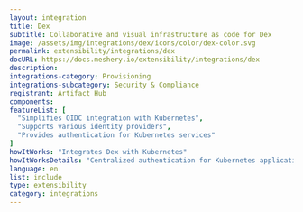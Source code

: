 ```yaml
---
layout: integration
title: Dex
subtitle: Collaborative and visual infrastructure as code for Dex
image: /assets/img/integrations/dex/icons/color/dex-color.svg
permalink: extensibility/integrations/dex
docURL: https://docs.meshery.io/extensibility/integrations/dex
description: 
integrations-category: Provisioning
integrations-subcategory: Security & Compliance
registrant: Artifact Hub
components: 
featureList: [
  "Simplifies OIDC integration with Kubernetes",
  "Supports various identity providers",
  "Provides authentication for Kubernetes services"
]
howItWorks: "Integrates Dex with Kubernetes"
howItWorksDetails: "Centralized authentication for Kubernetes applications"
language: en
list: include
type: extensibility
category: integrations
---
```

